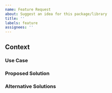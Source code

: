 ```yaml
---
name: Feature Request
about: Suggest an idea for this package/library
title: ''
labels: feature
assignees: ''
---
```


## Context

### Use Case

### Proposed Solution

### Alternative Solutions
